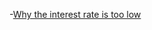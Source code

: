 

-[Why the interest rate is too low](http://www.brookings.edu/blogs/ben-bernanke/posts/2015/03/30-why-interest-rates-so-low)
